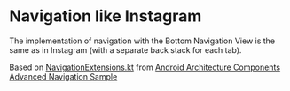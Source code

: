 # Navigation like Instagram

The implementation of navigation with the Bottom Navigation View is the same as in Instagram (with a separate back stack for each tab).

Based on [NavigationExtensions.kt](https://github.com/android/architecture-components-samples/blob/main/NavigationAdvancedSample/app/src/main/java/com/example/android/navigationadvancedsample/NavigationExtensions.kt) 
from [Android Architecture Components Advanced Navigation Sample](https://github.com/android/architecture-components-samples/tree/master/NavigationAdvancedSample)
